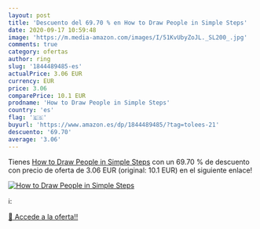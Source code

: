 ```yaml
---
layout: post
title: 'Descuento del 69.70 % en How to Draw People in Simple Steps'
date: 2020-09-17 10:59:48
image: 'https://m.media-amazon.com/images/I/51KvUbyZoJL._SL200_.jpg'
comments: true
category: ofertas
author: ring
slug: '1844489485-es'
actualPrice: 3.06 EUR
currency: EUR
price: 3.06
comparePrice: 10.1 EUR
prodname: 'How to Draw People in Simple Steps'
country: 'es'
flag: '🇪🇸'
buyurl: 'https://www.amazon.es/dp/1844489485/?tag=tolees-21'
descuento: '69.70'
average: '3.06'
---
```


Tienes [How to Draw People in Simple Steps](https://www.amazon.es/dp/1844489485/?tag=tolees-21) con un 69.70 % de descuento con precio de oferta de 3.06 EUR (original: 10.1 EUR) en el siguiente enlace!

[![How to Draw People in Simple Steps](https://m.media-amazon.com/images/I/51KvUbyZoJL._SL200_.jpg)](https://www.amazon.es/dp/1844489485/?tag=tolees-21)

ℹ️:


[🛒 Accede a la oferta!!](https://www.amazon.es/dp/1844489485/?tag=tolees-21)
